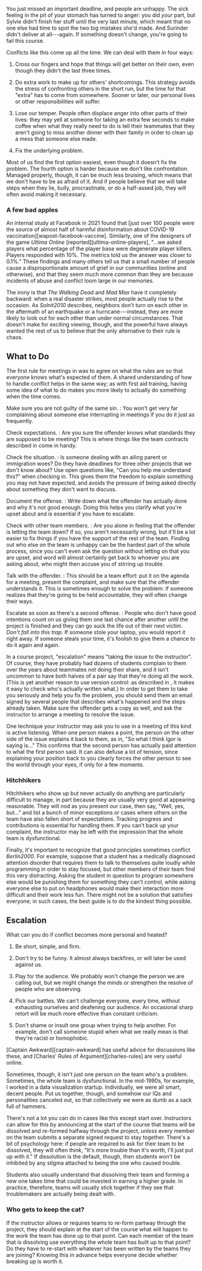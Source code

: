 ---
---

You just missed an important deadline, and people are unhappy.  The sick feeling
in the pit of your stomach has turned to anger: you did *your* part, but Sylvie
didn't finish her stuff until the very last minute, which meant that no one else
had time to spot the two big mistakes she'd made.  And Surinder didn't deliver
at all---again.  If something doesn't change, you're going to fail this course.

<span i="conflict (interpersonal)">Conflicts</span> like this come up all the
time.  We can deal with them in four ways:

1.  Cross our fingers and hope that things will get better on their own, even
    though they didn't the last three times.

2.  Do extra work to make up for others' shortcomings.  This strategy avoids the
    stress of confronting others in the short run, but the time for that "extra"
    has to come from somewhere.  Sooner or later, our personal lives or other
    responsibilities will suffer.

3.  Lose our temper.  People often displace anger into other parts of their
    lives: they may yell at someone for taking an extra few seconds to make
    coffee when what they really need to do is tell their teammates that they
    aren't going to miss another dinner with their family in order to clean up a
    mess that someone else made.

4.  Fix the underlying problem.

Most of us find the first option easiest, even though it doesn't fix the
problem.  The fourth option is harder because we don't like confrontation.
Managed properly, though, it can be much less bruising, which means that we
don't have to be as afraid of it.  And if people believe that we will take steps
when they lie, bully, procrastinate, or do a half-assed job, they will often
avoid making it necessary.

<div class="callout" markdown="1">

### A few bad apples

An internal study at Facebook in 2021 found that [just over 100 people were the
source of almost half of harmful disinformation about COVID-19
vaccination][wapost-facebook-vaccine]. Similarly, one of the designers of the
game *Ultima Online* [reported][ultima-online-players], "…we asked players what
percentage of the player base were degenerate player killers.  Players responded
with 10%.  The metrics told us the answer was closer to 0.1%." These findings
and many others tell us that <span i="toxic people!rarity of">a small number of
people</span> cause a disproportionate amount of grief in our communities
(online and otherwise), and that they seem much more common than they are
because incidents of abuse and conflict loom large in our memories.

The irony is that *The Walking Dead* and *Mad Max* have it completely backward:
when a real disaster strikes, most people actually rise to the occasion. As
<cite>Solnit2010</cite> describes, <span i="toxic people!misperception
of">neighbors don't turn on each other</span> in the aftermath of an earthquake
or a hurricane---instead, they are more likely to look out for each other than
under normal circumstances. That doesn't make for exciting viewing, though, and
the powerful have always wanted the rest of us to believe that the only
alternative to their rule is chaos.

</div>

## What to Do

The first rule for meetings in <span x="important"/> was to agree on what the
rules are so that everyone knows what's expected of them. A shared understanding
of <span i="conflict (interpersonal)!handling">how to handle conflict</span>
helps in the same way; as with first aid training, having some idea of what to
do makes you more likely to actually do something when the time comes.

Make sure you are not guilty of the same sin.
:   You won't get very far complaining about someone else interrupting in
    meetings if you do it just as frequently.

Check expectations.
:   Are you sure the offender knows what standards they are supposed to be meeting?
    This is where things like the team contracts described in <span
    x="teams"/> come in handy.

Check the situation.
:   Is someone dealing with an ailing parent or immigration woes?  Do they have
    deadlines for three other projects that we don't know about?  Use open
    questions like, "Can you help me understand this?" when checking in.  This
    gives them the freedom to explain something you may not have expected, and
    avoids the pressure of being asked directly about something they don't want
    to discuss.

Document the offense.
:   Write down what the offender has actually done and why it's not good enough.
    Doing this helps you clarify what you're upset about and is essential if you
    have to escalate.

Check with other team members.
:   Are you alone in feeling that the offender is letting the team down?  If so,
    you aren't necessarily wrong, but it'll be a lot easier to fix things if you
    have the support of the rest of the team.  Finding out who else on the team
    is unhappy can be the hardest part of the whole process, since you can't even
    ask the question without letting on that you are upset, and word will almost
    certainly get back to whoever you are asking about, who might then accuse you
    of stirring up trouble.

Talk with the offender.
:   This should be a team effort: put it on the agenda for a meeting, present
    the complaint, and make sure that the offender understands it.  This is
    sometimes enough to solve the problem: if someone realizes that they're
    going to be held accountable, they will often change their ways.

Escalate as soon as there's a second offense.
:   People who don't have good intentions count on us giving them one last
    chance after another until the project is finished and they can go suck the
    life out of their next victim.  *Don't fall into this trap.* If someone
    stole your laptop, you would report it right away.  If someone steals your
    time, it's foolish to give them a chance to do it again and again.

In a course project, "escalation" means "taking the issue to the instructor".
Of course, they have probably had dozens of students complain to them over the
years about teammates not doing their share, and it isn't uncommon to have both
halves of a pair say that they're doing all the work.  (This is yet another
reason to use version control: as described in <span x="git-solo"/>, it makes it
easy to check who's actually written what.)  In order to get them to take you
seriously and help you fix the problem, you should send them an email signed by
several people that describes what's happened and the steps already taken.  Make
sure the offender gets a copy as well, and ask the instructor to arrange a
meeting to resolve the issue.

One technique your instructor may ask you to use in a meeting of this kind is
<span g="active_listening" i="active listening">active listening</span>. When
one person makes a point, the person on the other side of the issue explains it
back to them, as in, "So what I think Igor is saying is…" This confirms that the
second person has actually paid attention to what the first person said. It can
also defuse a lot of tension, since explaining your position back to you clearly
forces the other person to see the world through your eyes, if only for a few
moments.

<div class="callout" markdown="1">

### Hitchhikers

<span g="hitchhiker" i="hitchhiker">Hitchhikers</span> who show up but never
actually do anything are particularly difficult to manage, in part because they
are usually very good at appearing reasonable.  They will nod as you present our
case, then say, "Well, yes, but…" and list a bunch of minor exceptions or cases
where others on the team have also fallen short of expectations.  Tracking
progress and contributions is essential for handling them.  If you can't back up
your complaint, the instructor may be left with the impression that the whole
team is dysfunctional.

</div>

Finally, it's important to recognize that good principles sometimes conflict
<cite>Berlin2000</cite>.  For example, suppose that a student has a medically
diagnosed attention disorder that requires them to talk to themselves quite
loudly while programming in order to stay focused, but other members of their
team find this very distracting.  Asking the student in question to program
somewhere else would be punishing them for something they can't control, while
asking everyone else to put on headphones would make their interaction more
difficult and their work less fun.  There might not be a solution that satisfies
everyone; in such cases, the best guide is to do the kindest thing possible.

## Escalation

What can you do if <span i="conflict (interpersonal)!escalating">conflict</span>
becomes more personal and heated?

1.  Be short, simple, and firm.

2.  Don't try to be funny.  It almost always backfires, or will later be used
    against us.

3.  Play for the audience.  We probably won't change the person we are calling
    out, but we might change the minds or strengthen the resolve of people who
    are observing.

4.  Pick our battles.  We can't challenge everyone, every time, without
    exhausting ourselves and deafening our audience.  An occasional sharp retort
    will be much more effective than constant criticism.

5.  Don't shame or insult one group when trying to help another.  For example,
    don't call someone stupid when what we really mean is that they're racist or
    homophobic.

[Captain Awkward][captain-awkward] has useful advice for discussions like these,
and [Charles' Rules of Argument][charles-rules] are very useful online.

Sometimes, though, it isn't just one person on the team who's a problem.
Sometimes, the whole team is dysfunctional. In the mid-1990s, for example, I
worked in a data visualization startup. Individually, we were all smart, decent
people. Put us together, though, and somehow our IQs and personalities canceled
out, so that collectively we were as dumb as a sack full of hammers.

There's not a lot you can do in cases like this except <span
i="teams!dissolving">start over</span>.  Instructors can allow for this by
announcing at the start of the course that teams will be dissolved and re-formed
halfway through the project, *unless* every member on the team submits a
separate signed request to stay together.  There's a bit of psychology here: if
people are required to ask for their team to be dissolved, they will often
think, "It's more trouble than it's worth, I'll just put up with it." If
dissolution is the default, though, then students won't be inhibited by any
stigma attached to being the one who caused trouble.

Students also usually understand that dissolving their team and forming a new
one takes time that could be invested in earning a higher grade.  In practice,
therefore, teams will usually stick together if they see that troublemakers are
actually being dealt with.

<div class="callout" markdown="1">

### Who gets to keep the cat?

If the instructor allows or requires teams to re-form partway through the
project, they should explain at the start of the course what will happen to the
work the team has done up to that point. Can each member of the team that is
dissolving use everything the whole team has built up to that point? Do they
have to re-start with whatever has been written by the teams they are joining?
Knowing this in advance helps everyone decide whether breaking up is worth it.

</div>
